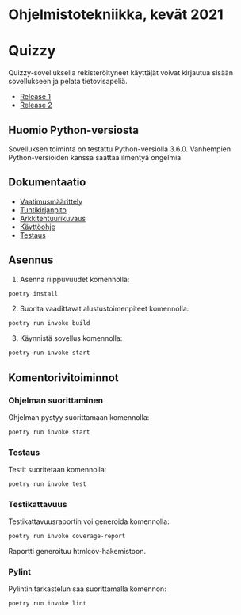 # Ohjelmistotekniikka, kevät 2021

# Quizzy

Quizzy-sovelluksella rekisteröityneet käyttäjät voivat kirjautua sisään sovellukseen ja pelata tietovisapeliä.

- [Release 1](https://github.com/amandahamynen/ot-harjoitustyo/releases/tag/viikko5)
- [Release 2](https://github.com/amandahamynen/ot-harjoitustyo/releases/tag/viikko6)

## Huomio Python-versiosta
Sovelluksen toiminta on testattu Python-versiolla 3.6.0. Vanhempien Python-versioiden kanssa saattaa ilmentyä ongelmia.

## Dokumentaatio

- [Vaatimusmäärittely](https://github.com/amandahamynen/ot-harjoitustyo/blob/main/dokumentaatio/vaatimusmaarittely.md)
- [Tuntikirjanpito](https://github.com/amandahamynen/ot-harjoitustyo/blob/main/dokumentaatio/tuntikirjanpito.md)
- [Arkkitehtuurikuvaus](https://github.com/amandahamynen/ot-harjoitustyo/blob/main/dokumentaatio/arkkitehtuuri.md)
- [Käyttöohje](https://github.com/amandahamynen/ot-harjoitustyo/blob/main/dokumentaatio/kayttoohje.md)
- [Testaus](https://github.com/amandahamynen/ot-harjoitustyo/blob/main/dokumentaatio/testaus.md)


## Asennus

1. Asenna riippuvuudet komennolla:

```bash
poetry install
```

2. Suorita vaadittavat alustustoimenpiteet komennolla:

```bash
poetry run invoke build
 ```
 
3. Käynnistä sovellus komennolla:

```bash
poetry run invoke start
```

## Komentorivitoiminnot

### Ohjelman suorittaminen

Ohjelman pystyy suorittamaan komennolla:

```bash
poetry run invoke start
```

### Testaus

Testit suoritetaan komennolla:

```bash
poetry run invoke test
```

### Testikattavuus

Testikattavuusraportin voi generoida komennolla:

```bash
poetry run invoke coverage-report
```

Raportti generoituu htmlcov-hakemistoon.

### Pylint

Pylintin tarkastelun saa suorittamalla komennon:

```bash
poetry run invoke lint
```
